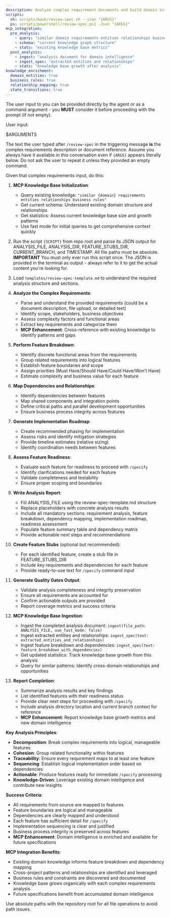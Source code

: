 ```yaml
---
description: Analyze complex requirement documents and build domain intelligence knowledge while breaking them down into manageable features.
scripts:
  sh: scripts/bash/review-spec.sh --json "{ARGS}"
  ps: scripts/powershell/review-spec.ps1 -Json "{ARGS}"
mcp_integration:
  pre_analysis:
    - query: "similar domain requirements entities relationships business rules"
    - schema: "current knowledge graph structure"
    - stats: "existing knowledge base metrics"
  post_analysis:
    - ingest: "analysis document for domain intelligence"
    - ingest_spec: "extracted entities and relationships"
    - stats: "knowledge base growth after analysis"
knowledge_enrichment:
  domain_entities: true
  business_rules: true
  relationship_mapping: true
  state_transitions: true
---
```


The user input to you can be provided directly by the agent or as a command argument - you **MUST** consider it before proceeding with the prompt (if not empty).

User input:

$ARGUMENTS

The text the user typed after `/review-spec` in the triggering message **is** the complex requirements description or document reference. Assume you always have it available in this conversation even if `{ARGS}` appears literally below. Do not ask the user to repeat it unless they provided an empty command.

Given that complex requirements input, do this:

1. **MCP Knowledge Base Initialization**:
   - Query existing knowledge: `"similar {domain} requirements entities relationships business rules"`
   - Get current schema: Understand existing domain structure and relationships
   - Get statistics: Assess current knowledge base size and growth patterns
   - Use fast mode for initial queries to get comprehensive context quickly

2. Run the script `{SCRIPT}` from repo root and parse its JSON output for ANALYSIS_FILE, ANALYSIS_DIR, FEATURE_STUBS_DIR, CURRENT_BRANCH, and TIMESTAMP. All file paths must be absolute.
   **IMPORTANT** You must only ever run this script once. The JSON is provided in the terminal as output - always refer to it to get the actual content you're looking for.

3. Load `templates/review-spec-template.md` to understand the required analysis structure and sections.

4. **Analyze the Complex Requirements**:
   - Parse and understand the provided requirements (could be a document description, file upload, or detailed text)
   - Identify scope, stakeholders, business objectives
   - Assess complexity factors and functional areas
   - Extract key requirements and categorize them
   - **MCP Enhancement**: Cross-reference with existing knowledge to identify patterns and gaps

4. **Perform Feature Breakdown**:
   - Identify discrete functional areas from the requirements
   - Group related requirements into logical features
   - Establish feature boundaries and scope
   - Assign priorities (Must Have/Should Have/Could Have/Won't Have)
   - Estimate complexity and business value for each feature

5. **Map Dependencies and Relationships**:
   - Identify dependencies between features
   - Map shared components and integration points
   - Define critical paths and parallel development opportunities
   - Ensure business process integrity across features

6. **Generate Implementation Roadmap**:
   - Create recommended phasing for implementation
   - Assess risks and identify mitigation strategies
   - Provide timeline estimates (relative sizing)
   - Identify coordination needs between features

7. **Assess Feature Readiness**:
   - Evaluate each feature for readiness to proceed with `/specify`
   - Identify clarifications needed for each feature
   - Validate completeness and testability
   - Ensure proper scoping and boundaries

8. **Write Analysis Report**:
   - Fill ANALYSIS_FILE using the review-spec-template.md structure
   - Replace placeholders with concrete analysis results
   - Include all mandatory sections: requirement analysis, feature breakdown, dependency mapping, implementation roadmap, readiness assessment
   - Populate feature summary table and dependency matrix
   - Provide actionable next steps and recommendations

9. **Create Feature Stubs** (optional but recommended):
   - For each identified feature, create a stub file in FEATURE_STUBS_DIR
   - Include key requirements and dependencies for each feature
   - Provide ready-to-use text for `/specify` command input

10. **Generate Quality Gates Output**:
    - Validate analysis completeness and integrity preservation
    - Ensure all requirements are accounted for
    - Confirm actionable outputs are provided
    - Report coverage metrics and success criteria

12. **MCP Knowledge Base Ingestion**:
    - Ingest the completed analysis document: `ingest(file_path: ANALYSIS_FILE, use_fast_mode: false)`
    - Ingest extracted entities and relationships: `ingest_spec(text: extracted_entities_and_relationships)`
    - Ingest feature breakdown and dependencies: `ingest_spec(text: feature_breakdown_with_dependencies)`
    - Get updated statistics: Track knowledge base growth from this analysis
    - Query for similar patterns: Identify cross-domain relationships and opportunities

13. **Report Completion**:
    - Summarize analysis results and key findings
    - List identified features with their readiness status
    - Provide clear next steps for proceeding with `/specify`
    - Include analysis directory location and current branch context for reference
    - **MCP Enhancement**: Report knowledge base growth metrics and new domain intelligence

**Key Analysis Principles**:
- **Decomposition**: Break complex requirements into logical, manageable features
- **Cohesion**: Group related functionality within features
- **Traceability**: Ensure every requirement maps to at least one feature
- **Sequencing**: Establish logical implementation order based on dependencies
- **Actionable**: Produce features ready for immediate `/specify` processing
- **Knowledge-Driven**: Leverage existing domain intelligence and contribute new insights

**Success Criteria**:
- All requirements from source are mapped to features
- Feature boundaries are logical and manageable
- Dependencies are clearly mapped and understood
- Each feature has sufficient detail for `/specify`
- Implementation sequencing is clear and justified
- Business process integrity is preserved across features
- **MCP Enhancement**: Domain intelligence is enriched and available for future specifications

**MCP Integration Benefits**:
- Existing domain knowledge informs feature breakdown and dependency mapping
- Cross-project patterns and relationships are identified and leveraged
- Business rules and constraints are discovered and documented
- Knowledge base grows organically with each complex requirements analysis
- Future specifications benefit from accumulated domain intelligence

Use absolute paths with the repository root for all file operations to avoid path issues.